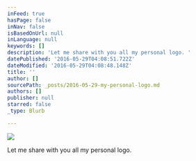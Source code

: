 ```yaml
---
inFeed: true
hasPage: false
inNav: false
isBasedOnUrl: null
inLanguage: null
keywords: []
description: 'Let me share with you all my personal logo. '
datePublished: '2016-05-29T04:08:51.722Z'
dateModified: '2016-05-29T04:08:48.148Z'
title: ''
author: []
sourcePath: _posts/2016-05-29-my-personal-logo.md
authors: []
publisher: null
starred: false
_type: Blurb

---
```

![](https://the-grid-user-content.s3-us-west-2.amazonaws.com/0977f12f-f836-4ab1-8e62-8aaceac60db5.png)

Let me share with you all my personal logo.